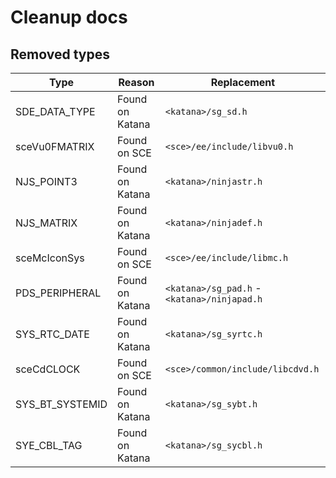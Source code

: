 # Cleanup docs

## Removed types

| Type | Reason | Replacement |
| --- | --- | --- |
| SDE_DATA_TYPE | Found on Katana | `<katana>/sg_sd.h` |
| sceVu0FMATRIX | Found on SCE | `<sce>/ee/include/libvu0.h` |
| NJS_POINT3 | Found on Katana | `<katana>/ninjastr.h` | 
| NJS_MATRIX | Found on Katana | `<katana>/ninjadef.h` |
| sceMcIconSys | Found on SCE | `<sce>/ee/include/libmc.h` |
| PDS_PERIPHERAL | Found on Katana | `<katana>/sg_pad.h` - `<katana>/ninjapad.h` |
| SYS_RTC_DATE | Found on Katana | `<katana>/sg_syrtc.h` |
| sceCdCLOCK | Found on SCE | `<sce>/common/include/libcdvd.h` |
| SYS_BT_SYSTEMID | Found on Katana | `<katana>/sg_sybt.h` |
| SYE_CBL_TAG | Found on Katana | `<katana>/sg_sycbl.h` |
